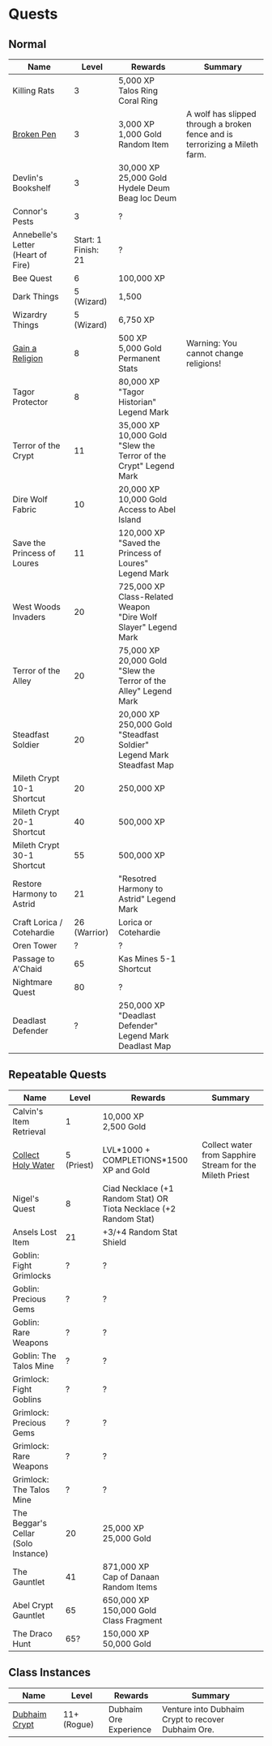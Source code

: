 # Quests

## Normal

| Name | Level | Rewards | Summary |
| - | - | - | - |
| Killing Rats | 3 | 5,000 XP <br> Talos Ring <br> Coral Ring | |
| [Broken Pen](../broken_pen) | 3 | 3,000 XP <br> 1,000 Gold <br> Random Item | A wolf has slipped through a broken fence and is terrorizing a Mileth farm. |
| Devlin's Bookshelf | 3 | 30,000 XP <br> 25,000 Gold <br> Hydele Deum <br> Beag Ioc Deum | |
| Connor's Pests  | 3 | ? | |
| Annebelle's Letter <br>(Heart of Fire) | Start: 1 <br> Finish: 21 | ? | |
| Bee Quest | 6 | 100,000 XP |  |
| Dark Things | 5 (Wizard) | 1,500 | |
| Wizardry Things | 5 (Wizard) | 6,750 XP | |
| [Gain a Religion](../../religion) | 8 | 500 XP <br> 5,000 Gold <br> Permanent Stats | Warning: You cannot change religions! |
| Tagor Protector | 8 | 80,000 XP <br> "Tagor Historian" Legend Mark | |
| Terror of the Crypt | 11 | 35,000 XP <br> 10,000 Gold <br> "Slew the Terror of the Crypt" Legend Mark | |
| Dire Wolf Fabric | 10 | 20,000 XP <br> 10,000 Gold <br> Access to Abel Island |   |
| Save the Princess of Loures | 11 | 120,000 XP <br> "Saved the Princess of Loures" Legend Mark | |
| West Woods Invaders | 20 | 725,000 XP <br> Class-Related Weapon <br> "Dire Wolf Slayer" Legend Mark | |
| Terror of the Alley | 20 | 75,000 XP <br> 20,000 Gold <br> "Slew the Terror of the Alley" Legend Mark |  |
| Steadfast Soldier | 20 | 20,000 XP <br> 250,000 Gold <br> "Steadfast Soldier" Legend Mark <br> Steadfast Map | |
| Mileth Crypt 10-1 Shortcut | 20 | 250,000 XP |  |
| Mileth Crypt 20-1 Shortcut | 40 | 500,000 XP |  |
| Mileth Crypt 30-1 Shortcut | 55 | 500,000 XP |  |
| Restore Harmony to Astrid | 21 | "Resotred Harmony to Astrid" Legend Mark |  |
| Craft Lorica / Cotehardie | 26 (Warrior) | Lorica or Cotehardie |  |
| Oren Tower | ? | ? |  |
| Passage to A'Chaid | 65 | Kas Mines 5-1 Shortcut |  |
| Nightmare Quest | 80 | ? |  |
| Deadlast Defender | ? | 250,000 XP <br> "Deadlast Defender" Legend Mark <br> Deadlast Map |  |

## Repeatable Quests

| Name | Level | Rewards | Summary |
| - | - | - | - |
| Calvin's Item Retrieval | 1 | 10,000 XP <br> 2,500 Gold | |
| [Collect Holy Water](../holy_water) | 5 (Priest) | LVL\*1000 + COMPLETIONS\*1500 <br> XP and Gold | Collect water from Sapphire Stream for the Mileth Priest |
| Nigel's Quest | 8 | Ciad Necklace (+1 Random Stat) OR<br> Tiota Necklace (+2 Random Stat) |  |
| Ansels Lost Item | 21 | +3/+4 Random Stat Shield  |  |
| Goblin: Fight Grimlocks | ? | ? |  |
| Goblin: Precious Gems | ? | ? |  |
| Goblin: Rare Weapons | ? | ? |  |
| Goblin: The Talos Mine | ? | ? |  |
| Grimlock: Fight Goblins | ? | ? |  |
| Grimlock: Precious Gems | ? | ? |  |
| Grimlock: Rare Weapons | ? | ? |  |
| Grimlock: The Talos Mine | ? | ? |  |
| The Beggar's Cellar <br> (Solo Instance) | 20 | 25,000 XP <br> 25,000 Gold |  |
| The Gauntlet | 41 | 871,000 XP <br> Cap of Danaan <br> Random Items |  |
| Abel Crypt Gauntlet | 65 | 650,000 XP <br> 150,000 Gold <br> Class Fragment |  |
| The Draco Hunt | 65? | 150,000 XP <br> 50,000 Gold |  |

## Class Instances

| Name | Level | Rewards | Summary |
| - | - | - | - |
| [Dubhaim Crypt](../dubhaim_crypt) | 11+ (Rogue) | Dubhaim Ore <br> Experience | Venture into Dubhaim Crypt to recover Dubhaim Ore. |

